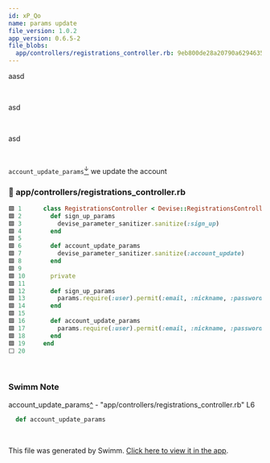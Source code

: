 ```yaml
---
id: xP_Qo
name: params update
file_version: 1.0.2
app_version: 0.6.5-2
file_blobs:
  app/controllers/registrations_controller.rb: 9eb800de28a20790a6294635a0ddf41359cb1f57
---
```


aasd

<br/>

asd

<br/>

asd

<br/>

`account_update_params`[<sup id="1nMeIJ">↓</sup>](#f-1nMeIJ) we update the account
<!-- NOTE-swimm-snippet: the lines below link your snippet to Swimm -->
### 📄 app/controllers/registrations_controller.rb
```ruby
🟩 1      class RegistrationsController < Devise::RegistrationsController
🟩 2        def sign_up_params
🟩 3          devise_parameter_sanitizer.sanitize(:sign_up)
🟩 4        end
🟩 5      
🟩 6        def account_update_params
🟩 7          devise_parameter_sanitizer.sanitize(:account_update)
🟩 8        end
🟩 9      
🟩 10       private
🟩 11     
🟩 12       def sign_up_params
🟩 13         params.require(:user).permit(:email, :nickname, :password, :password_confirmation)
🟩 14       end
🟩 15     
🟩 16       def account_update_params
🟩 17         params.require(:user).permit(:email, :nickname, :password, :password_confirmation)
🟩 18       end
🟩 19     end
⬜ 20     
```

<br/>

<!-- THIS IS AN AUTOGENERATED SECTION. DO NOT EDIT THIS SECTION DIRECTLY -->
### Swimm Note

<span id="f-1nMeIJ">account_update_params</span>[^](#1nMeIJ) - "app/controllers/registrations_controller.rb" L6
```ruby
  def account_update_params
```

<br/>

This file was generated by Swimm. [Click here to view it in the app](https://app.swimm.io/repos/Z2l0aHViJTNBJTNBcmFpbHMtcmVhY3QtY2hhdCUzQSUzQWFsZXg0dG0=/docs/xP_Qo).